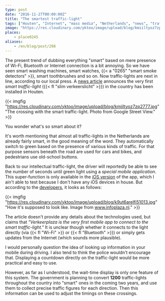 ```yaml
---
type: post
date: "2016-11-27T00:00:00Z"
title: "The smartest traffic-light"
tags: ["Houten", "Internet", "mass media", "Netherlands", "news", "traffic-lights", "transport"]
image: "https://res.cloudinary.com/yktoo/image/upload/blog/kmiiltyoz7zp2777.jpg"
places:
    - place0245
aliases:
    - /en/blog/post/298
---
```


The present trend of dubbing everything "smart" based on mere presence of Wi-Fi, Bluetooth or Internet connection is a bit annoying. So we have seen smart washing machines, smart watches, {{< a "0265" "smart smoke detectors" >}}, smart toothbrushes and so on. Now traffic-lights are next in line, according to our local press. A [news article](http://www.trefpunthouten.nl/nieuws/algemeen/46927/een-slim-stoplicht-voor-de-staart) announces the very first *smart traffic-light* ({{< fl "slim verkeerslicht" >}}) in the country has been installed in Houten.

<!--more-->

{{< imgfig "https://res.cloudinary.com/yktoo/image/upload/blog/kmiiltyoz7zp2777.jpg" "The crossing with the smart traffic-light. Photo from Google Street View." >}}

You wonder what's so smart about it?

It's worth mentioning that almost all traffic-lights in the Netherlands are already fairly smart, in the good meaning of the word. They automatically switch to green based on the presence of various kinds of traffic. For that purpose sensors beneath the road are used for cars and bikes, and pedestrians use old-school buttons.

Back to our intellectual traffic-light, the driver will reportedly be able to see the number of seconds until green light using a *special mobile application*. This super-function is only available in the [iOS version](https://itunes.apple.com/nl/app/verkeerplaza-verkeersinformatie/id510339308) of the app, which I ain't able to test because I don't have any iOS devices in house. But according to the [developers](http://www.infoplaza.nl/archives/2420/), it looks as follows:

{{< imgfig "https://res.cloudinary.com/yktoo/image/upload/blog/k9ut6arelfi51013.jpg" "How it's supposed to look like. Image from www.infoplaza.nl." >}}

The article doesn't provide any details about the technologies used, but claims that *"Verkeerplaza is the very first mobile app to connect to the smart traffic-light."* It is unclear though whether it connects to the light directly (via {{< fl "Wi-Fi" >}} or {{< fl "Bluetooth" >}}) or simply gets updates from the Internet (which sounds more plausible).

I would personally question the idea of looking up information in your mobile during driving. I also tend to think the police wouldn't encourage that. Displaying a countdown directly on the traffic-light would be more practical and easy to use.

However, as far as I understood, the wait-time display is only one feature of this system. The government is planning to convert **1200** traffic-lights throughout the country into "smart" ones in the coming two years, and use them to collect precise traffic figures for each direction. Then this information can be used to adjust the timings on these crossings.
